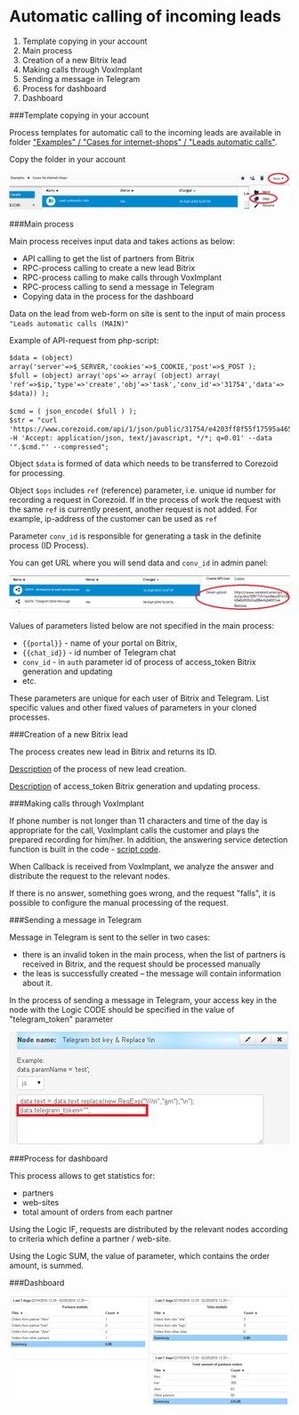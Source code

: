 # Automatic calling of incoming leads

1. Template copying in your account
2. Main process
2. Creation of a new Bitrix lead
3. Making calls through VoxImplant
4. Sending a message in Telegram
5. Process for dashboard
6. Dashboard

###Template copying in your account

Process templates for automatic call to the incoming leads are available in folder ["Examples" / "Cases for internet-shops" / "Leads automatic calls"](https://admin.corezoid.com/folder/conv/11445).

Copy the folder in your account

![](../img/auto_lead.png)

###Main process

Main process receives input data and takes actions as below:

* API calling to get the list of partners from Bitrix
* RPC-process calling to create a new lead Bitrix
* RPC-process calling to make calls through VoxImplant
* RPC-process calling to send a message in Telegram
* Copying data in the process for the dashboard

Data on the lead from web-form on site is sent to the input of main process `"Leads automatic calls (MAIN)"`

Example of API-request from php-script:

```
$data = (object) array('server'=>$_SERVER,'cookies'=>$_COOKIE,'post'=>$_POST );
$full = (object) array('ops'=> array( (object) array( 'ref'=>$ip,'type'=>'create','obj'=>'task','conv_id'=>'31754','data'=> $data)) );

$cmd = ( json_encode( $full ) );
$str = "curl 'https://www.corezoid.com/api/1/json/public/31754/e4203ff8f55f17595a46549d35dbd00d51d0879d' -H 'Accept: application/json, text/javascript, */*; q=0.01' --data '".$cmd."' --compressed";
```

Object `$data` is formed of data which needs to be transferred to Corezoid for processing.

Object `$ops` includes `ref` (reference) parameter, i.e. unique id number for recording a request in Corezoid. If in the process of work the request with the same `ref` is currently present, another request is not added. For example, ip-address of the customer can be used as `ref`

Parameter `conv_id` is responsible for generating a task in the definite process (ID Process).

You can get URL where you will send data and `conv_id` in admin panel:

![](../img/auto_lead_url.png)

Values of parameters listed below are not specified in the main process:
* `{{portal}}` - name of your portal on Bitrix,
* `{{chat_id}}` - id number of Telegram chat
* `conv_id` - in `auth` parameter id of process of access_token Bitrix generation and updating
* etc.

These parameters are unique for each user of Bitrix and Telegram. List specific values and other fixed values of parameters in your cloned processes.

###Creation of a new Bitrix lead

The process creates new lead in Bitrix and returns its ID.

[Description](../bitrix/new_lead.md) of the process of new lead creation.

[Description](../bitrix/autorizatoin.md) of access_token Bitrix generation and updating process.


###Making calls through VoxImplant

If phone number is not longer than 11 characters and time of the day is appropriate for the call, VoxImplant calls the customer and plays the prepared recording for him/her. In addition, the answering service detection function is built in the code - [script code](http://jsfiddle.net/jqdr9npr/).

When Callback is received from VoxImplant, we analyze the answer and distribute the request to the relevant nodes.

If there is no answer, something goes wrong, and the request "falls", it is possible to configure the manual processing of the request.

###Sending a message in Telegram

Message in Telegram is sent to the seller in two cases:
* there is an invalid token in the main process, when the list of partners is received in Bitrix, and the request should be processed manually
* the leas is successfully created – the message will contain information about it.

In the process of sending a message in Telegram, your access key in the node with the Logic CODE should be specified in the value of "telegram_token" parameter

![](../img/auto_lead_key.png)

###Process for dashboard

This process allows to get statistics for:
* partners
* web-sites
* total amount of orders from each partner

Using the Logic IF, requests are distributed by the relevant nodes according to criteria which define a partner / web-site.

Using the Logic SUM, the value of parameter, which contains the order amount, is summed.

###Dashboard

![](../img/auto_lead_dash_en.png)
